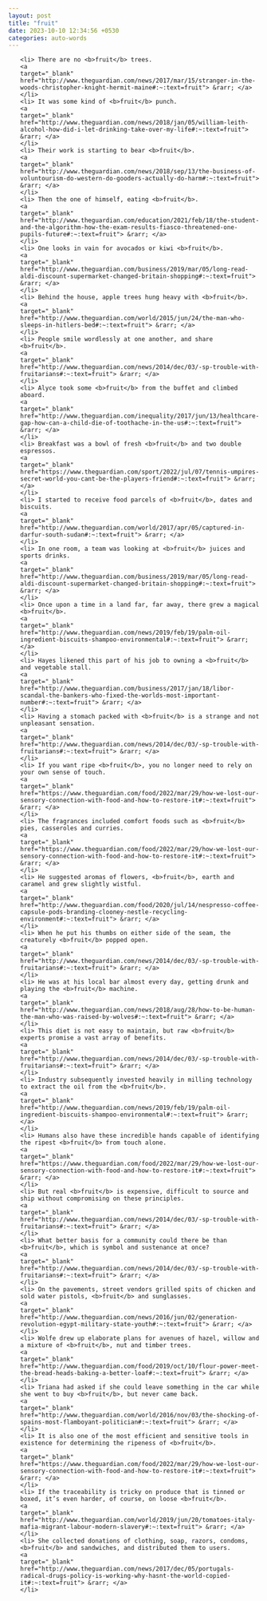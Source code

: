 ```yaml
---
layout: post
title: "fruit"
date: 2023-10-10 12:34:56 +0530
categories: auto-words
---
```

<ol>

    <li> There are no <b>fruit</b> trees.
    <a 
    target="_blank" 
    href="http://www.theguardian.com/news/2017/mar/15/stranger-in-the-woods-christopher-knight-hermit-maine#:~:text=fruit"> &rarr; </a>
    </li>
    <li> It was some kind of <b>fruit</b> punch.
    <a 
    target="_blank" 
    href="http://www.theguardian.com/news/2018/jan/05/william-leith-alcohol-how-did-i-let-drinking-take-over-my-life#:~:text=fruit"> &rarr; </a>
    </li>
    <li> Their work is starting to bear <b>fruit</b>.
    <a 
    target="_blank" 
    href="http://www.theguardian.com/news/2018/sep/13/the-business-of-voluntourism-do-western-do-gooders-actually-do-harm#:~:text=fruit"> &rarr; </a>
    </li>
    <li> Then the one of himself, eating <b>fruit</b>.
    <a 
    target="_blank" 
    href="http://www.theguardian.com/education/2021/feb/18/the-student-and-the-algorithm-how-the-exam-results-fiasco-threatened-one-pupils-future#:~:text=fruit"> &rarr; </a>
    </li>
    <li> One looks in vain for avocados or kiwi <b>fruit</b>.
    <a 
    target="_blank" 
    href="http://www.theguardian.com/business/2019/mar/05/long-read-aldi-discount-supermarket-changed-britain-shopping#:~:text=fruit"> &rarr; </a>
    </li>
    <li> Behind the house, apple trees hung heavy with <b>fruit</b>.
    <a 
    target="_blank" 
    href="http://www.theguardian.com/world/2015/jun/24/the-man-who-sleeps-in-hitlers-bed#:~:text=fruit"> &rarr; </a>
    </li>
    <li> People smile wordlessly at one another, and share <b>fruit</b>.
    <a 
    target="_blank" 
    href="http://www.theguardian.com/news/2014/dec/03/-sp-trouble-with-fruitarians#:~:text=fruit"> &rarr; </a>
    </li>
    <li> Alyce took some <b>fruit</b> from the buffet and climbed aboard.
    <a 
    target="_blank" 
    href="http://www.theguardian.com/inequality/2017/jun/13/healthcare-gap-how-can-a-child-die-of-toothache-in-the-us#:~:text=fruit"> &rarr; </a>
    </li>
    <li> Breakfast was a bowl of fresh <b>fruit</b> and two double espressos.
    <a 
    target="_blank" 
    href="https://www.theguardian.com/sport/2022/jul/07/tennis-umpires-secret-world-you-cant-be-the-players-friend#:~:text=fruit"> &rarr; </a>
    </li>
    <li> I started to receive food parcels of <b>fruit</b>, dates and biscuits.
    <a 
    target="_blank" 
    href="http://www.theguardian.com/world/2017/apr/05/captured-in-darfur-south-sudan#:~:text=fruit"> &rarr; </a>
    </li>
    <li> In one room, a team was looking at <b>fruit</b> juices and sports drinks.
    <a 
    target="_blank" 
    href="http://www.theguardian.com/business/2019/mar/05/long-read-aldi-discount-supermarket-changed-britain-shopping#:~:text=fruit"> &rarr; </a>
    </li>
    <li> Once upon a time in a land far, far away, there grew a magical <b>fruit</b>.
    <a 
    target="_blank" 
    href="http://www.theguardian.com/news/2019/feb/19/palm-oil-ingredient-biscuits-shampoo-environmental#:~:text=fruit"> &rarr; </a>
    </li>
    <li> Hayes likened this part of his job to owning a <b>fruit</b> and vegetable stall.
    <a 
    target="_blank" 
    href="http://www.theguardian.com/business/2017/jan/18/libor-scandal-the-bankers-who-fixed-the-worlds-most-important-number#:~:text=fruit"> &rarr; </a>
    </li>
    <li> Having a stomach packed with <b>fruit</b> is a strange and not unpleasant sensation.
    <a 
    target="_blank" 
    href="http://www.theguardian.com/news/2014/dec/03/-sp-trouble-with-fruitarians#:~:text=fruit"> &rarr; </a>
    </li>
    <li> If you want ripe <b>fruit</b>, you no longer need to rely on your own sense of touch.
    <a 
    target="_blank" 
    href="https://www.theguardian.com/food/2022/mar/29/how-we-lost-our-sensory-connection-with-food-and-how-to-restore-it#:~:text=fruit"> &rarr; </a>
    </li>
    <li> The fragrances included comfort foods such as <b>fruit</b> pies, casseroles and curries.
    <a 
    target="_blank" 
    href="https://www.theguardian.com/food/2022/mar/29/how-we-lost-our-sensory-connection-with-food-and-how-to-restore-it#:~:text=fruit"> &rarr; </a>
    </li>
    <li> He suggested aromas of flowers, <b>fruit</b>, earth and caramel and grew slightly wistful.
    <a 
    target="_blank" 
    href="http://www.theguardian.com/food/2020/jul/14/nespresso-coffee-capsule-pods-branding-clooney-nestle-recycling-environment#:~:text=fruit"> &rarr; </a>
    </li>
    <li> When he put his thumbs on either side of the seam, the creaturely <b>fruit</b> popped open.
    <a 
    target="_blank" 
    href="http://www.theguardian.com/news/2014/dec/03/-sp-trouble-with-fruitarians#:~:text=fruit"> &rarr; </a>
    </li>
    <li> He was at his local bar almost every day, getting drunk and playing the <b>fruit</b> machine.
    <a 
    target="_blank" 
    href="http://www.theguardian.com/news/2018/aug/28/how-to-be-human-the-man-who-was-raised-by-wolves#:~:text=fruit"> &rarr; </a>
    </li>
    <li> This diet is not easy to maintain, but raw <b>fruit</b> experts promise a vast array of benefits.
    <a 
    target="_blank" 
    href="http://www.theguardian.com/news/2014/dec/03/-sp-trouble-with-fruitarians#:~:text=fruit"> &rarr; </a>
    </li>
    <li> Industry subsequently invested heavily in milling technology to extract the oil from the <b>fruit</b>.
    <a 
    target="_blank" 
    href="http://www.theguardian.com/news/2019/feb/19/palm-oil-ingredient-biscuits-shampoo-environmental#:~:text=fruit"> &rarr; </a>
    </li>
    <li> Humans also have these incredible hands capable of identifying the ripest <b>fruit</b> from touch alone.
    <a 
    target="_blank" 
    href="https://www.theguardian.com/food/2022/mar/29/how-we-lost-our-sensory-connection-with-food-and-how-to-restore-it#:~:text=fruit"> &rarr; </a>
    </li>
    <li> But real <b>fruit</b> is expensive, difficult to source and ship without compromising on these principles.
    <a 
    target="_blank" 
    href="http://www.theguardian.com/news/2014/dec/03/-sp-trouble-with-fruitarians#:~:text=fruit"> &rarr; </a>
    </li>
    <li> What better basis for a community could there be than <b>fruit</b>, which is symbol and sustenance at once?
    <a 
    target="_blank" 
    href="http://www.theguardian.com/news/2014/dec/03/-sp-trouble-with-fruitarians#:~:text=fruit"> &rarr; </a>
    </li>
    <li> On the pavements, street vendors grilled spits of chicken and sold water pistols, <b>fruit</b> and sunglasses.
    <a 
    target="_blank" 
    href="http://www.theguardian.com/news/2016/jun/02/generation-revolution-egypt-military-state-youth#:~:text=fruit"> &rarr; </a>
    </li>
    <li> Wolfe drew up elaborate plans for avenues of hazel, willow and a mixture of <b>fruit</b>, nut and timber trees.
    <a 
    target="_blank" 
    href="http://www.theguardian.com/food/2019/oct/10/flour-power-meet-the-bread-heads-baking-a-better-loaf#:~:text=fruit"> &rarr; </a>
    </li>
    <li> Triana had asked if she could leave something in the car while she went to buy <b>fruit</b>, but never came back.
    <a 
    target="_blank" 
    href="http://www.theguardian.com/world/2016/nov/03/the-shocking-of-spains-most-flamboyant-politician#:~:text=fruit"> &rarr; </a>
    </li>
    <li> It is also one of the most efficient and sensitive tools in existence for determining the ripeness of <b>fruit</b>.
    <a 
    target="_blank" 
    href="https://www.theguardian.com/food/2022/mar/29/how-we-lost-our-sensory-connection-with-food-and-how-to-restore-it#:~:text=fruit"> &rarr; </a>
    </li>
    <li> If the traceability is tricky on produce that is tinned or boxed, it’s even harder, of course, on loose <b>fruit</b>.
    <a 
    target="_blank" 
    href="http://www.theguardian.com/world/2019/jun/20/tomatoes-italy-mafia-migrant-labour-modern-slavery#:~:text=fruit"> &rarr; </a>
    </li>
    <li> She collected donations of clothing, soap, razors, condoms, <b>fruit</b> and sandwiches, and distributed them to users.
    <a 
    target="_blank" 
    href="http://www.theguardian.com/news/2017/dec/05/portugals-radical-drugs-policy-is-working-why-hasnt-the-world-copied-it#:~:text=fruit"> &rarr; </a>
    </li>